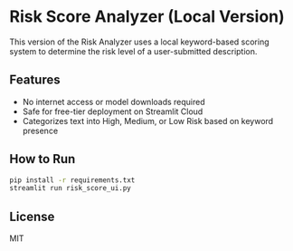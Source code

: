 # Risk Score Analyzer (Local Version)

This version of the Risk Analyzer uses a local keyword-based scoring system to determine the risk level of a user-submitted description.

## Features
- No internet access or model downloads required
- Safe for free-tier deployment on Streamlit Cloud
- Categorizes text into High, Medium, or Low Risk based on keyword presence

## How to Run

```bash
pip install -r requirements.txt
streamlit run risk_score_ui.py
```

## License
MIT